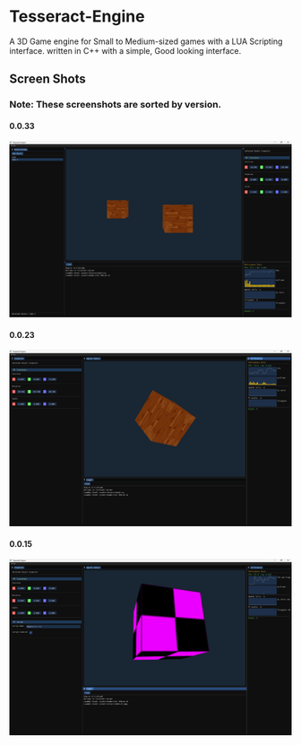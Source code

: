 # Tesseract-Engine 

A 3D Game engine for Small to Medium-sized games with a LUA Scripting interface. written in C++ with a simple, Good looking interface. 

## Screen Shots

### Note: These screenshots are sorted by version.


#### 0.0.33
![](./assets/images/SS-Dev1_2.png)

#### 0.0.23
![](./assets/images/SS-Dev1_1.png)

#### 0.0.15
![](./assets/images/SS-Dev1_0.png)
